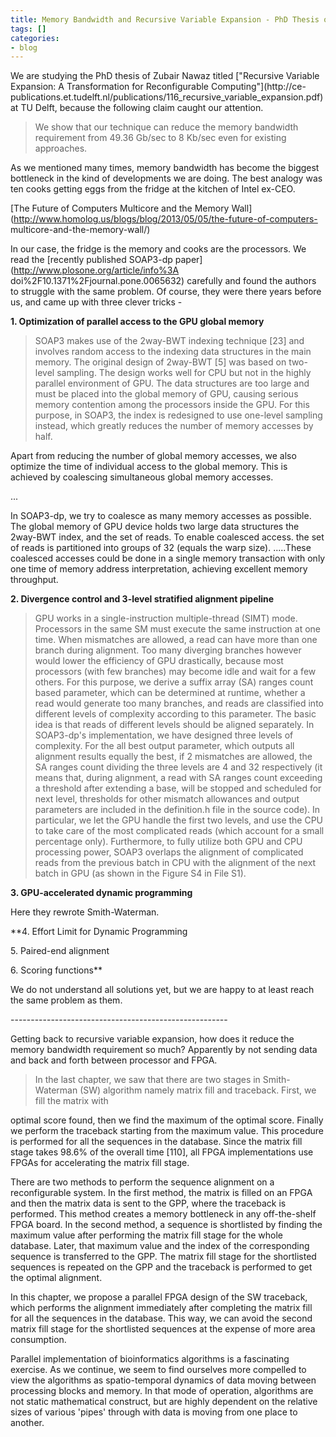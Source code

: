 ```yaml
---
title: Memory Bandwidth and Recursive Variable Expansion - PhD Thesis of Zubair Nawaz
tags: []
categories:
- blog
---
```

We are studying the PhD thesis of Zubair Nawaz titled ["Recursive Variable
Expansion: A Transformation for Reconfigurable Computing"](http://ce-
publications.et.tudelft.nl/publications/116_recursive_variable_expansion.pdf)
at TU Delft, because the following claim caught our attention.
<!--more-->

> We show that our technique can reduce the memory bandwidth requirement from
49.36 Gb/sec to 8 Kb/sec even for existing approaches.

As we mentioned many times, memory bandwidth has become the biggest bottleneck
in the kind of developments we are doing. The best analogy was ten cooks
getting eggs from the fridge at the kitchen of Intel ex-CEO.

[The Future of Computers Multicore and the Memory
Wall](http://www.homolog.us/blogs/blog/2013/05/05/the-future-of-computers-
multicore-and-the-memory-wall/)

In our case, the fridge is the memory and cooks are the processors. We read
the [recently published SOAP3-dp paper](http://www.plosone.org/article/info%3A
doi%2F10.1371%2Fjournal.pone.0065632) carefully and found the authors to
struggle with the same problem. Of course, they were there years before us,
and came up with three clever tricks -

**1\. Optimization of parallel access to the GPU global memory**

> SOAP3 makes use of the 2way-BWT indexing technique [23] and involves random
access to the indexing data structures in the main memory. The original design
of 2way-BWT [5] was based on two-level sampling. The design works well for CPU
but not in the highly parallel environment of GPU. The data structures are too
large and must be placed into the global memory of GPU, causing serious memory
contention among the processors inside the GPU. For this purpose, in SOAP3,
the index is redesigned to use one-level sampling instead, which greatly
reduces the number of memory accesses by half.

Apart from reducing the number of global memory accesses, we also optimize the
time of individual access to the global memory. This is achieved by coalescing
simultaneous global memory accesses.

...

In SOAP3-dp, we try to coalesce as many memory accesses as possible. The
global memory of GPU device holds two large data structures the 2way-BWT
index, and the set of reads. To enable coalesced access. the set of reads is
partitioned into groups of 32 (equals the warp size). .....These coalesced
accesses could be done in a single memory transaction with only one time of
memory address interpretation, achieving excellent memory throughput.

**2\. Divergence control and 3-level stratified alignment pipeline**

> GPU works in a single-instruction multiple-thread (SIMT) mode. Processors in
the same SM must execute the same instruction at one time. When mismatches are
allowed, a read can have more than one branch during alignment. Too many
diverging branches however would lower the efficiency of GPU drastically,
because most processors (with few branches) may become idle and wait for a few
others. For this purpose, we derive a suffix array (SA) ranges count based
parameter, which can be determined at runtime, whether a read would generate
too many branches, and reads are classified into different levels of
complexity according to this parameter. The basic idea is that reads of
different levels should be aligned separately. In SOAP3-dp's implementation,
we have designed three levels of complexity. For the all best output
parameter, which outputs all alignment results equally the best, if 2
mismatches are allowed, the SA ranges count dividing the three levels are 4
and 32 respectively (it means that, during alignment, a read with SA ranges
count exceeding a threshold after extending a base, will be stopped and
scheduled for next level, thresholds for other mismatch allowances and output
parameters are included in the definition.h file in the source code). In
particular, we let the GPU handle the first two levels, and use the CPU to
take care of the most complicated reads (which account for a small percentage
only). Furthermore, to fully utilize both GPU and CPU processing power, SOAP3
overlaps the alignment of complicated reads from the previous batch in CPU
with the alignment of the next batch in GPU (as shown in the Figure S4 in File
S1).

**3\. GPU-accelerated dynamic programming**

Here they rewrote Smith-Waterman.

**4\. Effort Limit for Dynamic Programming 

5\. Paired-end alignment

6\. Scoring functions**

We do not understand all solutions yet, but we are happy to at least reach the
same problem as them.

\------------------------------------------------------

Getting back to recursive variable expansion, how does it reduce the memory
bandwidth requirement so much? Apparently by not sending data and back and
forth between processor and FPGA.

> In the last chapter, we saw that there are two stages in Smith-Waterman (SW)
algorithm namely matrix fill and traceback. First, we fill the matrix with

optimal score found, then we find the maximum of the optimal score. Finally we
perform the traceback starting from the maximum value. This procedure is
performed for all the sequences in the database. Since the matrix fill stage
takes 98.6% of the overall time [110], all FPGA implementations use FPGAs for
accelerating the matrix fill stage.

There are two methods to perform the sequence alignment on a reconfigurable
system. In the first method, the matrix is filled on an FPGA and then the
matrix data is sent to the GPP, where the traceback is performed. This method
creates a memory bottleneck in any off-the-shelf FPGA board. In the second
method, a sequence is shortlisted by finding the maximum value after
performing the matrix fill stage for the whole database. Later, that maximum
value and the index of the corresponding sequence is transferred to the GPP.
The matrix fill stage for the shortlisted sequences is repeated on the GPP and
the traceback is performed to get the optimal alignment.

In this chapter, we propose a parallel FPGA design of the SW traceback, which
performs the alignment immediately after completing the matrix fill for all
the sequences in the database. This way, we can avoid the second matrix fill
stage for the shortlisted sequences at the expense of more area consumption.

Parallel implementation of bioinformatics algorithms is a fascinating
exercise. As we continue, we seem to find ourselves more compelled to view the
algorithms as spatio-temporal dynamics of data moving between processing
blocks and memory. In that mode of operation, algorithms are not static
mathematical construct, but are highly dependent on the relative sizes of
various 'pipes' through with data is moving from one place to another.

